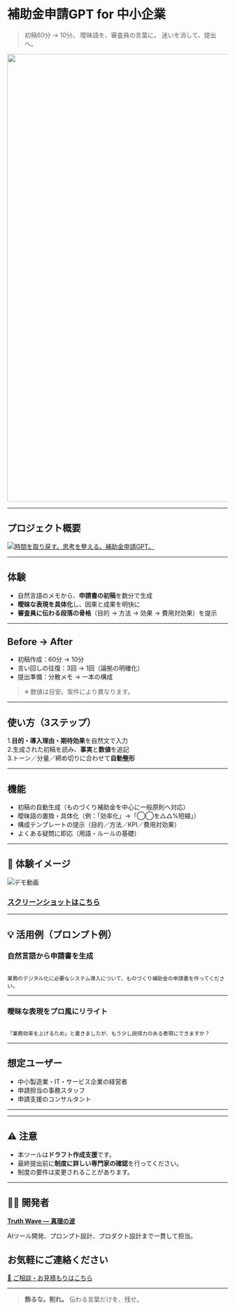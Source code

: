 # 補助金申請GPT for 中小企業

> 初稿60分 → 10分。
> 曖昧語を、審査員の言葉に。
> 迷いを消して、提出へ。

<p align="center">
<img width="1536" height="1024" alt="補助金申請" src="https://github.com/user-attachments/assets/51942ab3-2167-4b76-b216-345d66fb0833" />
</p>

---

## プロジェクト概要
[![時間を取り戻す。思考を整える。補助金申請GPT。](https://github.com/user-attachments/assets/d35d153a-0bac-4b98-b1c9-82759e331111)](https://youtu.be/fQsoR42SFl4)

---

## 体験

- 自然言語のメモから、**申請書の初稿**を数分で生成
- **曖昧な表現を具体化**し、因果と成果を明快に
- **審査員に伝わる段落の骨格**（目的 → 方法 → 効果 → 費用対効果）を提示

---

## Before → After

- 初稿作成：60分 → 10分
- 言い回しの往復：3回 → 1回（論拠の明確化）
- 提出準備：分散メモ → 一本の構成

> ※ 数値は目安。案件により異なります。

---

## 使い方（3ステップ）

1.**目的・導入理由・期待効果**を自然文で入力<br>
2.生成された初稿を読み、**事実**と**数値**を追記<br>
3.トーン／分量／締め切りに合わせて**自動整形**

---

## 機能
- 初稿の自動生成（ものづくり補助金を中心に一般原則へ対応）
- 曖昧語の置換・具体化（例：「効率化」→「◯◯を△△%短縮」）
- 構成テンプレートの提示（目的／方法／KPI／費用対効果）
- よくある疑問に即応（用語・ルールの基礎）

---

## 📸 **体験イメージ**
![デモ動画](https://github.com/truthwave/SME-Grant-Application-GPT/blob/main/%E8%B3%87%E6%96%99/%E3%83%87%E3%83%A2%E5%8B%95%E7%94%BB.gif)

### [スクリーンショットはこちら](https://github.com/truthwave/SME-Grant-Application-GPT/tree/main/%E8%B3%87%E6%96%99/%E3%82%B9%E3%82%AF%E3%83%AA%E3%83%BC%E3%83%B3%E3%82%B7%E3%83%A7%E3%83%83%E3%83%88)

---

## 💡 活用例（プロンプト例）

### 自然言語から申請書を生成

```

業務のデジタル化に必要なシステム導入について、ものづくり補助金の申請書を作ってください。

```

---

### 曖昧な表現をプロ風にリライト

```

「業務効率を上げるため」と書きましたが、もう少し説得力のある表現にできますか？

```

---

## 想定ユーザー

- 中小製造業・IT・サービス企業の経営者
- 申請担当の事務スタッフ
- 申請支援のコンサルタント

---


---

## ⚠️ 注意

- 本ツールは**ドラフト作成支援**です。
- 最終提出前に**制度に詳しい専門家の確認**を行ってください。
- 制度の要件は変更されることがあります。

---

## 👨‍💻 開発者

**[Truth Wave ― 真理の波](https://github.com/truthwave)**  

AIツール開発、プロンプト設計、プロダクト設計まで一貫して担当。

## お気軽にご連絡ください
[📩 ご相談・お見積もりはこちら](mailto:realmadrid71214591@gmail.com)

---

> **飾るな。削れ。**
> 伝わる言葉だけを、残せ。
